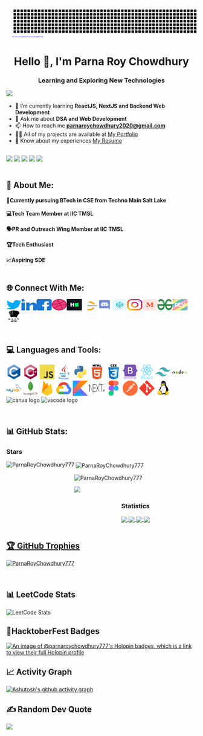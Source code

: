 ![gitartwork](gitartwork.svg)

<h1 align="center">Hello 👋, I'm Parna Roy Chowdhury</h1>
<h3 align="center">Learning and Exploring New Technologies</h3>


[![](https://visitcount.itsvg.in/api?id=ParnaRoyChowdhury777&icon=9&color=9)](https://visitcount.itsvg.in)

- 🌱 I’m currently learning **ReactJS, NextJS and Backend Web Development**
- 💬 Ask me about **DSA and Web Development**
- 📫 How to reach me **parnaroychowdhury2020@gmail.com**
- 👨‍💻 All of my projects are available at <a href = "https://portfolio-parnaroychowdhury777.vercel.app/">My Portfolio</a>
- 📄 Know about my experiences <a href = "https://drive.google.com/file/d/1gptTnaw78vv8u5p2ETn938Oar-TQzkyx/view?usp=drive_link">My Resume</a>
<br>
<div> <a href="https://twitter.com/Parna55" target="_blank"><img src="https://img.shields.io/badge/Twitter-1DA1F2?style=for-the-badge&logo=twitter&logoColor=white" target="_blank"></a>
<a href="https://www.linkedin.com/in/parna-roy-chowdhury-756331256" target="_blank"><img src="https://img.shields.io/badge/LinkedIn-0077B5?style=for-the-badge&logo=linkedin&logoColor=white" target="_blank"></a>
<a href="https://github.com/ParnaRoyChowdhury777" target="_blank"><img src="https://img.shields.io/badge/GitHub-100000?style=for-the-badge&logo=github&logoColor=white" target="_blank"></a>
<a href="https://instagram.com/parna.roychowdhury.777" target="_blank"><img src="https://img.shields.io/badge/Instagram-E4405F?style=for-the-badge&logo=instagram&logoColor=white" target="_blank"></a>
<a href = "mailto:parnaroychowdhury2020@gmail.com"><img src="https://img.shields.io/badge/-Gmail-%23333?style=for-the-badge&logo=gmail&logoColor=white" target="_blank"></a>
</div>
<br>

## 💫 About Me:

<h4>
🔷Currently pursuing BTech in CSE from Techno Main Salt Lake<br><br>
💻Tech Team Member at IIC TMSL<br><br>
🗣️PR and Outreach Wing Member at IIC TMSL<br><br>
🏆Tech Enthusiast<br><br>
📈Aspiring SDE<br><br>
</h4>



## 🌐 Connect With Me:

<p align="left">
<a href="https://twitter.com/Parna55" target="blank"><img align="center" src="https://raw.githubusercontent.com/teamedwardforever/Readme-Generator/71f25dd8b98329b168142a6b782a107b75eab178/svg/Social/twitter.svg" alt="Parna55" height="30" width="40" /></a><a href="https://linkedin.com/in/parna-roy-chowdhury-756331256" target="blank"><img align="center" src="https://raw.githubusercontent.com/teamedwardforever/Readme-Generator/71f25dd8b98329b168142a6b782a107b75eab178/svg/Social/linked-in-alt.svg" alt="parna-roy-chowdhury-756331256" height="30" width="40" /></a><a href="https://fb.com/parna.roychowdhury777" target="blank"><img align="center" src="https://raw.githubusercontent.com/teamedwardforever/Readme-Generator/71f25dd8b98329b168142a6b782a107b75eab178/svg/Social/facebook.svg" alt="parna.roychowdhury777" height="30" width="40" /></a><a href="https://dribbble.com/PRC777" target="blank"><img align="center" src="https://raw.githubusercontent.com/teamedwardforever/Readme-Generator/71f25dd8b98329b168142a6b782a107b75eab178/svg/Social/dribbble.svg" alt="PRC777" height="30" width="40" /></a><a href="https://www.hackerrank.com/roychowdhurypar1" target="blank"><img align="center" src="https://raw.githubusercontent.com/teamedwardforever/Readme-Generator/71f25dd8b98329b168142a6b782a107b75eab178/svg/Social/hackerrank.svg" alt="roychowdhurypar1" height="30" width="40" /></a><a href="https://www.leetcode.com/roychowdhuryparna7719" target="blank"><img align="center" src="https://raw.githubusercontent.com/teamedwardforever/Readme-Generator/71f25dd8b98329b168142a6b782a107b75eab178/svg/Social/leet-code.svg" alt="roychowdhuryparna7719" height="30" width="40" /></a><a href="https://discord.gg/#8783" target="blank"><img align="center" src="https://raw.githubusercontent.com/teamedwardforever/Readme-Generator/71f25dd8b98329b168142a6b782a107b75eab178/svg/Social/discord.svg" alt="#8783" height="30" width="40" /></a><a href="https://codepen.io/parna777" target="blank"><img align="center" src="https://raw.githubusercontent.com/teamedwardforever/Readme-Generator/71f25dd8b98329b168142a6b782a107b75eab178/svg/Social/codepen.svg" alt="parna777" height="30" width="40" /></a><a href="https://instagram.com/parna.roychowdhury.777" target="blank"><img align="center" src="https://raw.githubusercontent.com/teamedwardforever/Readme-Generator/71f25dd8b98329b168142a6b782a107b75eab178/svg/Social/instagram.svg" alt="parna.roychowdhury.777" height="30" width="40" /></a><a href="https://medium.com/@roychowdhuryparna7719" target="blank"><img align="center" src="https://raw.githubusercontent.com/teamedwardforever/Readme-Generator/71f25dd8b98329b168142a6b782a107b75eab178/svg/Social/medium.svg" alt="@roychowdhuryparna7719" height="30" width="40" /></a><a href="https://auth.geeksforgeeks.org/user/roychowdhurnzxb" target="blank"><img align="center" src="https://raw.githubusercontent.com/teamedwardforever/Readme-Generator/71f25dd8b98329b168142a6b782a107b75eab178/svg/Social/geeks-for-geeks.svg" alt="roychowdhurnzxb" height="30" width="40" /></a><a href="https://dev.to/parnaroychowdhury777" target="blank"><img align="center" src="https://raw.githubusercontent.com/teamedwardforever/Readme-Generator/71f25dd8b98329b168142a6b782a107b75eab178/svg/Social/devto.svg" alt="parnaroychowdhury777" height="30" width="40" /></a><a href="https://www.codechef.com/users/roychowdhurypa" target="blank"><img align="center" src="https://raw.githubusercontent.com/teamedwardforever/Readme-Generator/71f25dd8b98329b168142a6b782a107b75eab178/svg/Social/codechef.svg" alt="roychowdhurypa" height="30" width="40" /></a></p>
<br>

## 💻 Languages and Tools:

<p align="left">
<img src="https://raw.githubusercontent.com/teamedwardforever/Readme-Generator/71f25dd8b98329b168142a6b782a107b75eab178/svg/Skills/Languages/c-original.svg" alt="C" width="40" height="40"/>
<img src="https://raw.githubusercontent.com/teamedwardforever/Readme-Generator/71f25dd8b98329b168142a6b782a107b75eab178/svg/Skills/Languages/cplusplus-original.svg" alt="CPP" width="40" height="40"/>
<img src="https://raw.githubusercontent.com/teamedwardforever/Readme-Generator/71f25dd8b98329b168142a6b782a107b75eab178/svg/Skills/Languages/javascript-original.svg" alt="Javascript" width="40" height="40"/>
<img src="https://raw.githubusercontent.com/teamedwardforever/Readme-Generator/71f25dd8b98329b168142a6b782a107b75eab178/svg/Skills/Languages/java-original.svg" alt="Java" width="40" height="40"/>
<img src="https://raw.githubusercontent.com/teamedwardforever/Readme-Generator/71f25dd8b98329b168142a6b782a107b75eab178/svg/Skills/Languages/python-original.svg" alt="Python" width="40" height="40"/>
<img src="https://raw.githubusercontent.com/teamedwardforever/Readme-Generator/71f25dd8b98329b168142a6b782a107b75eab178/svg/Skills/Frontend/html5-original-wordmark.svg" alt="HTML" width="40" height="40"/>
<img src="https://raw.githubusercontent.com/teamedwardforever/Readme-Generator/71f25dd8b98329b168142a6b782a107b75eab178/svg/Skills/Frontend/css3-original-wordmark.svg" alt="Css" width="40" height="40"/>
<img src="https://raw.githubusercontent.com/teamedwardforever/Readme-Generator/71f25dd8b98329b168142a6b782a107b75eab178/svg/Skills/Frontend/bootstrap-plain-wordmark.svg" alt="Bootstrap" width="40" height="40"/>
<img src="https://raw.githubusercontent.com/teamedwardforever/Readme-Generator/71f25dd8b98329b168142a6b782a107b75eab178/svg/Skills/Frontend/react-original-wordmark.svg" alt="React" width="40" height="40"/>
<img src="https://raw.githubusercontent.com/teamedwardforever/Readme-Generator/71f25dd8b98329b168142a6b782a107b75eab178/svg/Skills/Frontend/tailwindcss-icon.svg" alt="Tailwindcss" width="40" height="40"/>
<img src="https://raw.githubusercontent.com/teamedwardforever/Readme-Generator/71f25dd8b98329b168142a6b782a107b75eab178/svg/Skills/Backend/nodejs-original-wordmark.svg" alt="NodeJs" width="40" height="40"/>
<img src="https://raw.githubusercontent.com/teamedwardforever/Readme-Generator/71f25dd8b98329b168142a6b782a107b75eab178/svg/Skills/Database/mysql-original-wordmark.svg" alt="Mysql" width="40" height="40"/>
<img src="https://raw.githubusercontent.com/teamedwardforever/Readme-Generator/71f25dd8b98329b168142a6b782a107b75eab178/svg/Skills/Database/mongodb-original-wordmark.svg" alt="Mongodb" width="40" height="40"/>
<img src="https://raw.githubusercontent.com/teamedwardforever/Readme-Generator/71f25dd8b98329b168142a6b782a107b75eab178/svg/Skills/BackendService/firebase-icon.svg" alt="Firebase" width="40" height="40"/>
<img src="https://raw.githubusercontent.com/teamedwardforever/Readme-Generator/71f25dd8b98329b168142a6b782a107b75eab178/svg/Skills/Devops/google_cloud-icon.svg" alt="Google Cloud" width="40" height="40"/>
<img src="https://raw.githubusercontent.com/teamedwardforever/Readme-Generator/71f25dd8b98329b168142a6b782a107b75eab178/svg/Skills/Mobile/kotlinlang-icon.svg" alt="Kotlin" width="40" height="40"/>
<img src="https://raw.githubusercontent.com/teamedwardforever/Readme-Generator/71f25dd8b98329b168142a6b782a107b75eab178/svg/Skills/Static/nextjs-2.svg" alt="Nextjs" width="40" height="40"/>
<img src="https://raw.githubusercontent.com/teamedwardforever/Readme-Generator/71f25dd8b98329b168142a6b782a107b75eab178/svg/Skills/Software/figma-icon.svg" alt="Figma" width="40" height="40"/>
<img src="https://raw.githubusercontent.com/teamedwardforever/Readme-Generator/71f25dd8b98329b168142a6b782a107b75eab178/svg/Skills/Software/getpostman-icon.svg" alt="Postman" width="40" height="40"/>
<img src="https://raw.githubusercontent.com/teamedwardforever/Readme-Generator/71f25dd8b98329b168142a6b782a107b75eab178/svg/Skills/Other/git-scm-icon.svg" alt="Git" width="40" height="40"/>
<img src="https://raw.githubusercontent.com/teamedwardforever/Readme-Generator/71f25dd8b98329b168142a6b782a107b75eab178/svg/Skills/Other/linux-original.svg" alt="Linux" width="40" height="40"/>
<img src="https://cdn.jsdelivr.net/gh/devicons/devicon/icons/canva/canva-original.svg" height="40" width="40" alt="canva logo"  />
<img src="https://cdn.jsdelivr.net/gh/devicons/devicon/icons/vscode/vscode-original.svg" height="40" width="40" alt="vscode logo"  />
</p>
<br>

## 📊 GitHub Stats:

<h3 align="left">Stars</h3>
<img align="left" height="180em" src="https://github-readme-stats.vercel.app/api/top-langs/?username=ParnaRoyChowdhury777&layout=compact&theme=highcontrast" alt=ParnaRoyChowdhury777 />

<p>&nbsp;<img align="center" height="180em" src="https://github-readme-stats.vercel.app/api?username=ParnaRoyChowdhury777&show_icons=true&locale=en&theme=highcontrast" alt="ParnaRoyChowdhury777" /></p>

<p><img align="center" height="180em" src="https://github-readme-streak-stats.herokuapp.com/?user=ParnaRoyChowdhury777&theme=neon_dark" alt="ParnaRoyChowdhury777" /></p>

<img src="https://user-images.githubusercontent.com/73097560/115834477-dbab4500-a447-11eb-908a-139a6edaec5c.gif"><h3 align="center">Statistics</h3>
<div align="center">
<a href="https://github.com/ParnaRoyChowdhury777">
<img align="center" src="http://github-profile-summary-cards.vercel.app/api/cards/most-commit-language?username=ParnaRoyChowdhury777&theme=highcontrast" height="180em" />
<img align="center" src="http://github-profile-summary-cards.vercel.app/api/cards/repos-per-language?username=ParnaRoyChowdhury777&theme=highcontrast" height="180em" />
<img align="center" src="http://github-profile-summary-cards.vercel.app/api/cards/productive-time?username=ParnaRoyChowdhury777&theme=highcontrast" height="180em" />
<img align="center" src="http://github-profile-summary-cards.vercel.app/api/cards/profile-details?username=ParnaRoyChowdhury777&theme=highcontrast" height="180em" />
</div>
<br>

## 🏆 GitHub Trophies

<p align="left"> <a href="https://github.com/ryo-ma/github-profile-trophy"><img src="https://github-profile-trophy.vercel.app/?username=ParnaRoyChowdhury777&theme=onestar" alt="ParnaRoyChowdhury777" /></a> </p><br>

## 📊 LeetCode Stats

![LeetCode Stats](https://leetcard.jacoblin.cool/roychowdhuryparna7719?theme=unicorn&font=Josefin%20Slab&ext=heatmap)
<br>

## 🏅HacktoberFest Badges

[![An image of @parnaroychowdhury777's Holopin badges, which is a link to view their full Holopin profile](https://holopin.me/parnaroychowdhury777)](https://holopin.io/@parnaroychowdhury777)<br>

## 📈 Activity Graph

[![Ashutosh's github activity graph](https://github-readme-activity-graph.vercel.app/graph?username=ParnaRoyChowdhury777&bg_color=12092b&color=eef4eb&line=37b7e1&point=f7fdf7&area=true&hide_border=true)](https://github.com/ashutosh00710/github-readme-activity-graph)
<br>

## ✍️ Random Dev Quote

![](https://quotes-github-readme.vercel.app/api?type=horizontal&theme=dark)






















